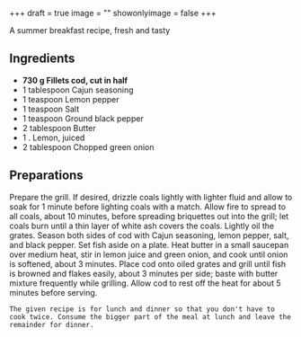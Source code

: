 +++
draft = true
image = ""
showonlyimage = false
+++

A summer breakfast recipe, fresh and tasty
<!--more-->

## Ingredients

- **730 g Fillets cod, cut in half**
- 1 tablespoon Cajun seasoning
- 1 teaspoon Lemon pepper
- 1 teaspoon Salt
- 1 teaspoon Ground black pepper
- 2 tablespoon Butter
- 1 . Lemon, juiced
- 2 tablespoon Chopped green onion

## Preparations

Prepare the grill. If desired, drizzle coals lightly with lighter fluid and allow to soak for 1 minute before lighting coals with a match. Allow fire to spread to all coals, about 10 minutes, before spreading briquettes out into the grill; let coals burn until a thin layer of white ash covers the coals. Lightly oil the grates. Season both sides of cod with Cajun seasoning, lemon pepper, salt, and black pepper. Set fish aside on a plate. Heat butter in a small saucepan over medium heat, stir in lemon juice and green onion, and cook until onion is softened, about 3 minutes. Place cod onto oiled grates and grill until fish is browned and flakes easily, about 3 minutes per side; baste with butter mixture frequently while grilling. Allow cod to rest off the heat for about 5 minutes before serving.  

`The given recipe is for lunch and dinner so that you don't have to cook twice. Consume the bigger part of the meal at lunch and leave the remainder for dinner.`
